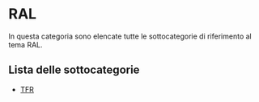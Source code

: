 # RAL
In questa categoria sono elencate tutte le sottocategorie di riferimento al tema RAL.  

## Lista delle sottocategorie
- [TFR](./tfr.md)
